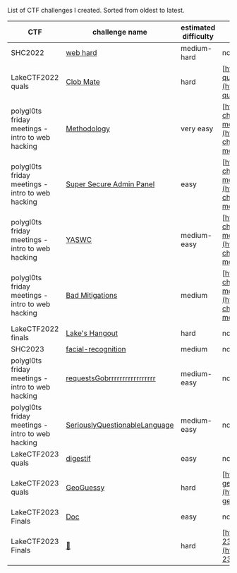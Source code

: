List of CTF challenges I created. Sorted from oldest to latest.

| CTF                                              | challenge name                | estimated difficulty | writeup                                                                                                                  |
| ------------------------------------------------ | ----------------------------- | -------------------- | ------------------------------------------------------------------------------------------------------------------------ |
| SHC2022                                          | [web hard](https://github.com/pilvar222/SHC22_web_hard.git)                      | medium-hard          | none                                                                                                                     |
| LakeCTF2022 quals                                | [Clob Mate](https://github.com/pilvar222/My-CTF-challenges/tree/main/LakeCTF2022_quals/web-clob-mate)                     | hard                 | [https://ctf.zeyu2001.com/2022/lakectf-qualifiers/clob-mate](https://ctf.zeyu2001.com/2022/lakectf-qualifiers/clob-mate) |
| polygl0ts friday meetings - intro to web hacking | [Methodology](https://github.com/pilvar222/My-CTF-challenges/tree/main/polygl0ts-friday-meetings/Methodology)                   | very easy            | [https://github.com/pilvar222/My-CTF-challenges/blob/main/polygl0ts-friday-meetings/writeups.pdf](https://github.com/pilvar222/My-CTF-challenges/blob/main/polygl0ts-friday-meetings/writeups.pdf) |
| polygl0ts friday meetings - intro to web hacking | [Super Secure Admin Panel](https://github.com/pilvar222/My-CTF-challenges/tree/main/polygl0ts-friday-meetings/Super_Secure_admin_panel)      | easy                 | [https://github.com/pilvar222/My-CTF-challenges/blob/main/polygl0ts-friday-meetings/writeups.pdf](https://github.com/pilvar222/My-CTF-challenges/blob/main/polygl0ts-friday-meetings/writeups.pdf)|
| polygl0ts friday meetings - intro to web hacking | [YASWC](https://github.com/pilvar222/My-CTF-challenges/tree/main/polygl0ts-friday-meetings/YASWC)                         | medium-easy          | [https://github.com/pilvar222/My-CTF-challenges/blob/main/polygl0ts-friday-meetings/writeups.pdf](https://github.com/pilvar222/My-CTF-challenges/blob/main/polygl0ts-friday-meetings/writeups.pdf)|
| polygl0ts friday meetings - intro to web hacking | [Bad Mitigations](https://github.com/pilvar222/My-CTF-challenges/tree/main/polygl0ts-friday-meetings/Bad_Mitigations)               | medium               | [https://github.com/pilvar222/My-CTF-challenges/blob/main/polygl0ts-friday-meetings/writeups.pdf](https://github.com/pilvar222/My-CTF-challenges/blob/main/polygl0ts-friday-meetings/writeups.pdf)|
| LakeCTF2022 finals                               | [Lake's Hangout](https://github.com/pilvar222/My-CTF-challenges/tree/main/LakeCTF2022_finals/web-lakes-hangout)                | hard                 | none                                                                                                                     |
| SHC2023                                          | [facial-recognition](https://github.com/pilvar222/My-CTF-challenges/tree/main/SHC2023)            | medium         | none, challenge is still public ;)                                                                                       |
| polygl0ts friday meetings - intro to web hacking | [requestsGobrrrrrrrrrrrrrrrrr](https://github.com/pilvar222/My-CTF-challenges/tree/main/polygl0ts-friday-meetings/requestsGobrrrrrrrrrrrrrrrrr)  | medium-easy          | none                                                                                                                     |
| polygl0ts friday meetings - intro to web hacking | [SeriouslyQuestionableLanguage](https://github.com/pilvar222/My-CTF-challenges/tree/main/polygl0ts-friday-meetings/SeriouslyQuestionableLanguage) | medium-easy          | none                                                                                                                     |
| LakeCTF2023 quals                                | [digestif](https://github.com/pilvar222/My-CTF-challenges/tree/main/LakeCTF2023_quals/web-digestif)                      | easy                 | none                                                                                                                     |
| LakeCTF2023 quals                                | [GeoGuessy](https://github.com/pilvar222/My-CTF-challenges/tree/main/LakeCTF2023_quals/web-GeoGuessy)                     | hard                 | [https://www.xanhacks.xyz/p/lakectf2023-geoguessy/](https://www.xanhacks.xyz/p/lakectf2023-geoguessy/)                   |
| LakeCTF2023 Finals                                | [Doc](https://github.com/pilvar222/My-CTF-challenges/tree/main/LakeCTF2023_finals/web-doc)                     | easy                 | none                   |
| LakeCTF2023 Finals                                | [🎣](https://github.com/pilvar222/My-CTF-challenges/tree/main/LakeCTF2023_finals/web-fishing)                     | hard                 | [https://blig.one/2024/05/20/lake-finals-23-phishing-writeup.html](https://blig.one/2024/05/20/lake-finals-23-phishing-writeup.html)                   |
